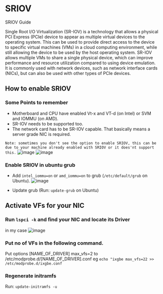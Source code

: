 # SRIOV
SRIOV Guide 

Single Root I/O Virtualization (SR-IOV) is a technology that allows a physical PCI Express (PCIe) device to appear as multiple virtual devices to the operating system. This can be used to provide direct access to the device to specific virtual machines (VMs) in a cloud computing environment, while still allowing the device to be used by the host operating system. SR-IOV allows multiple VMs to share a single physical device, which can improve performance and resource utilization compared to using device emulation. It is commonly used with network devices, such as network interface cards (NICs), but can also be used with other types of PCIe devices.

## How to enable SRIOV
### Some Points to remember
* Motherboard and CPU have enabled Vt-x and VT-d (on Intel) or SVM and IOMMU (on AMD). 
* SR-IOV needs to be supported too.
* The network card has to be SR-IOV capable. That basically means a server grade NIC is required. 

`Note: sometimes you don't see the option to enable SRIOV, this can be due to your machine already enabled with SRIOV or it does'nt support this.`
![image](https://user-images.githubusercontent.com/81817735/211187200-5282d24b-ef7f-4a7a-84e8-2bbed0603c84.png)
![image](https://user-images.githubusercontent.com/81817735/211187212-66774930-b2d6-4b54-9892-b71c258d1fc1.png)

### Enable SRIOV in ubuntu grub
* Add `intel_iommu=on` or `amd_iommu=on` to grub (`/etc/default/grub` on Ubuntu).
![image](https://user-images.githubusercontent.com/81817735/211187377-821b8f04-29d4-4f7a-a9b9-dd5dbdd0713b.png)

* Update grub (Run: `update-grub`   on Ubuntu)

## Activate VFs for your NIC

### Run `lspci -k` and find your NIC and locate its Driver
in my case
![image](https://user-images.githubusercontent.com/81817735/211187494-c8e075fb-746e-4259-9da6-dc56903b2554.png)

### Put no of VFs in the following command.

Put options [NAME_OF_DRIVER] max_vfs=2 to /etc/modprobe.d/[NAME_OF_DRIVER].conf
eg `echo "ixgbe max_vfs=22 >> /etc/modprobe.d/ixgbe.conf`

### Regenerate initramfs
Run: `update-initramfs -u`
